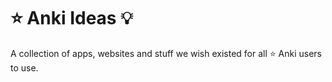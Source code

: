 # ⭐️ Anki Ideas 💡

A collection of apps, websites and stuff we wish existed for all ⭐️ Anki users to use.

